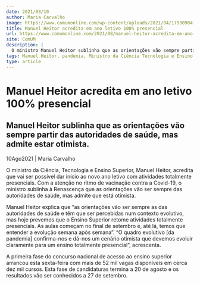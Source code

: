 ```yaml
---
date: 2021/08/10
author: Maria Carvalho
image: https://www.comumonline.com/wp-content/uploads/2021/04/179309041_4006479886094904_9090460688302548447_n-1500x953.jpg
title: Manuel Heitor acredita em ano letivo 100% presencial
url: https://www.comumonline.com/2021/08/manuel-heitor-acredita-em-ano-letivo-100-presencial/
site: ComUM
description: |
  O ministro Manuel Heitor sublinha que as orientações vão sempre partir das autoridades de saúde, mas admite estar otimista.
tags: Manuel Heitor, pandemia, Ministro da Ciência Tecnologia e Ensino Superior, novo ano letivo, atividades presenciais
type: article
---
```



# Manuel Heitor acredita em ano letivo 100% presencial

## Manuel Heitor sublinha que as orientações vão sempre partir das autoridades de saúde, mas admite estar otimista.

10Ago2021 | Maria Carvalho

O ministro da Ciência, Tecnologia e Ensino Superior, Manuel Heitor, acredita que vai ser possível dar início ao novo ano letivo com atividades totalmente presenciais. Com a atenção no ritmo de vacinação contra a Covid-19, o ministro sublinha à Renascença que as orientações vão ser sempre das autoridades de saúde, mas admite que está otimista.

Manuel Heitor explica que “as orientações vão ser sempre as das autoridades de saúde e têm que ser percebidas num contexto evolutivo, mas hoje prevemos que o Ensino Superior retome atividades totalmente presenciais. As aulas começam no final de setembro e, até lá, temos que entender a evolução semana após semana”. “O quadro evolutivo [da pandemia] confirma-nos e dá-nos um cenário otimista que devemos evoluir claramente para um ensino totalmente presencial”, acrescenta.

A primeira fase do concurso nacional de acesso ao ensino superior arrancou esta sexta-feira com mais de 52 mil vagas disponíveis em cerca dez mil cursos. Esta fase de candidaturas termina a 20 de agosto e os resultados vão ser conhecidos a 27 de setembro.
